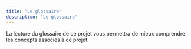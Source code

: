 ```yaml
---
title: 'Le glossaire'
description: 'Le glossaire'
---
```


La lecture du glossaire de ce projet vous permettra de mieux comprendre les concepts associés à ce projet.
